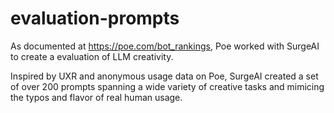 # evaluation-prompts

As documented at https://poe.com/bot_rankings, Poe worked with SurgeAI to create a evaluation of LLM creativity.

Inspired by UXR and anonymous usage data on Poe, SurgeAI created a set of over 200 prompts spanning a wide
variety of creative tasks and mimicing the typos and flavor of real human usage.
